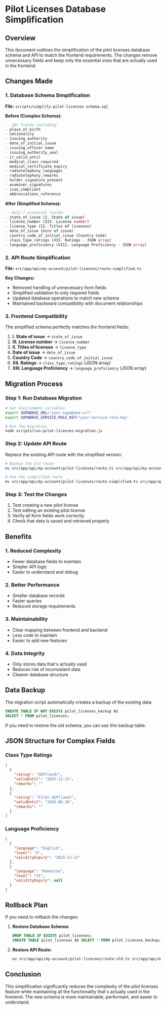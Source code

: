# Pilot Licenses Database Simplification

## Overview

This document outlines the simplification of the pilot licenses database schema and API to match the frontend requirements. The changes remove unnecessary fields and keep only the essential ones that are actually used in the frontend.

## Changes Made

### 1. Database Schema Simplification

**File:** `scripts/simplify-pilot-licenses-schema.sql`

**Before (Complex Schema):**
```sql
-- 20+ fields including:
- place_of_birth
- nationality
- issuing_authority
- date_of_initial_issue
- issuing_officer_name
- issuing_authority_seal
- ir_valid_until
- medical_class_required
- medical_certificate_expiry
- radiotelephony_languages
- radiotelephony_remarks
- holder_signature_present
- examiner_signatures
- icao_compliant
- abbreviations_reference
```

**After (Simplified Schema):**
```sql
-- Only 7 essential fields:
- state_of_issue (I. State of issue)
- license_number (III. License number)
- license_type (II. Titles of licenses)
- date_of_issue (Date of issue)
- country_code_of_initial_issue (Country Code)
- class_type_ratings (XII. Ratings - JSON array)
- language_proficiency (XIII. Language Proficiency - JSON array)
```

### 2. API Route Simplification

**File:** `src/app/api/my-account/pilot-licenses/route-simplified.ts`

**Key Changes:**
- Removed handling of unnecessary form fields
- Simplified validation to only required fields
- Updated database operations to match new schema
- Maintained backward compatibility with document relationships

### 3. Frontend Compatibility

The simplified schema perfectly matches the frontend fields:

1. **I. State of issue** → `state_of_issue`
2. **III. License number** → `license_number`
3. **II. Titles of licenses** → `license_type`
4. **Date of issue** → `date_of_issue`
5. **Country Code** → `country_code_of_initial_issue`
6. **XII. Ratings** → `class_type_ratings` (JSON array)
7. **XIII. Language Proficiency** → `language_proficiency` (JSON array)

## Migration Process

### Step 1: Run Database Migration

```bash
# Set environment variables
export SUPABASE_URL="your-supabase-url"
export SUPABASE_SERVICE_ROLE_KEY="your-service-role-key"

# Run the migration
node scripts/run-pilot-licenses-migration.js
```

### Step 2: Update API Route

Replace the existing API route with the simplified version:

```bash
# Backup the old route
mv src/app/api/my-account/pilot-licenses/route.ts src/app/api/my-account/pilot-licenses/route-old.ts

# Use the simplified route
mv src/app/api/my-account/pilot-licenses/route-simplified.ts src/app/api/my-account/pilot-licenses/route.ts
```

### Step 3: Test the Changes

1. Test creating a new pilot license
2. Test editing an existing pilot license
3. Verify all form fields work correctly
4. Check that data is saved and retrieved properly

## Benefits

### 1. **Reduced Complexity**
- Fewer database fields to maintain
- Simpler API logic
- Easier to understand and debug

### 2. **Better Performance**
- Smaller database records
- Faster queries
- Reduced storage requirements

### 3. **Maintainability**
- Clear mapping between frontend and backend
- Less code to maintain
- Easier to add new features

### 4. **Data Integrity**
- Only stores data that's actually used
- Reduces risk of inconsistent data
- Cleaner database structure

## Data Backup

The migration script automatically creates a backup of the existing data:

```sql
CREATE TABLE IF NOT EXISTS pilot_licenses_backup AS 
SELECT * FROM pilot_licenses;
```

If you need to restore the old schema, you can use this backup table.

## JSON Structure for Complex Fields

### Class Type Ratings
```json
[
  {
    "rating": "SEP(land)",
    "validUntil": "2025-12-31",
    "remarks": ""
  },
  {
    "rating": "FI(A)-SEP(land)",
    "validUntil": "2026-06-30",
    "remarks": ""
  }
]
```

### Language Proficiency
```json
[
  {
    "language": "English",
    "level": "V",
    "validityExpiry": "2025-12-31"
  },
  {
    "language": "Romanian",
    "level": "VI",
    "validityExpiry": null
  }
]
```

## Rollback Plan

If you need to rollback the changes:

1. **Restore Database Schema:**
   ```sql
   DROP TABLE IF EXISTS pilot_licenses;
   CREATE TABLE pilot_licenses AS SELECT * FROM pilot_licenses_backup;
   ```

2. **Restore API Route:**
   ```bash
   mv src/app/api/my-account/pilot-licenses/route-old.ts src/app/api/my-account/pilot-licenses/route.ts
   ```

## Conclusion

This simplification significantly reduces the complexity of the pilot licenses feature while maintaining all the functionality that's actually used in the frontend. The new schema is more maintainable, performant, and easier to understand.
